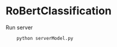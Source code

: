 ﻿# RoBertClassification

Run server

``` pip install -r requirement.txt
    python serverModel.py
```

